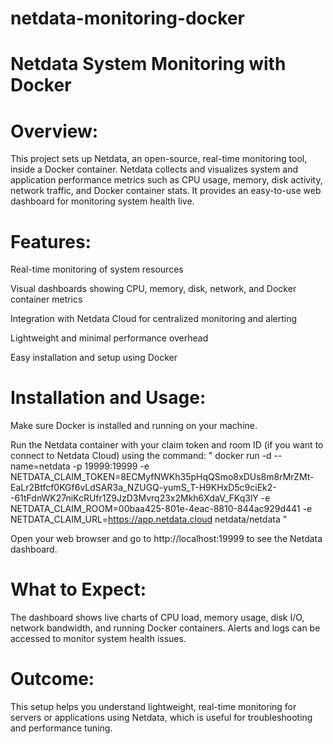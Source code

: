 # netdata-monitoring-docker
# Netdata System Monitoring with Docker

# Overview:
This project sets up Netdata, an open-source, real-time monitoring tool, inside a Docker container. Netdata collects and visualizes system and application performance metrics such as CPU usage, memory, disk activity, network traffic, and Docker container stats. It provides an easy-to-use web dashboard for monitoring system health live.

# Features:

Real-time monitoring of system resources

Visual dashboards showing CPU, memory, disk, network, and Docker container metrics

Integration with Netdata Cloud for centralized monitoring and alerting

Lightweight and minimal performance overhead

Easy installation and setup using Docker

# Installation and Usage:

Make sure Docker is installed and running on your machine.

Run the Netdata container with your claim token and room ID (if you want to connect to Netdata Cloud) using the command: " docker run -d --name=netdata -p 19999:19999 -e NETDATA_CLAIM_TOKEN=8ECMyfNWKh35pHqQSmo8xDUs8m8rMrZMt-EaLr2Btfcf0KGf6vLdSAR3a_NZUGQ-yumS_T-H9KHxD5c9ciEk2--61tFdnWK27niKcRUfr1Z9JzD3Mvrq23x2Mkh6XdaV_FKq3lY -e NETDATA_CLAIM_ROOM=00baa425-801e-4eac-8810-844ac929d441 -e NETDATA_CLAIM_URL=https://app.netdata.cloud netdata/netdata "

Open your web browser and go to http://localhost:19999 to see the Netdata dashboard.

# What to Expect:
The dashboard shows live charts of CPU load, memory usage, disk I/O, network bandwidth, and running Docker containers. Alerts and logs can be accessed to monitor system health issues.

# Outcome:
This setup helps you understand lightweight, real-time monitoring for servers or applications using Netdata, which is useful for troubleshooting and performance tuning.

